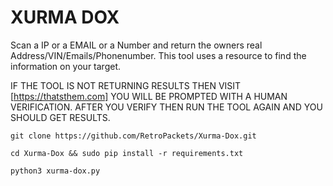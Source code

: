 # XURMA DOX

Scan a IP or a EMAIL or a Number and return the owners real Address/VIN/Emails/Phonenumber.
This tool uses a resource to find the information on your target.


IF THE TOOL IS NOT RETURNING RESULTS THEN VISIT [https://thatsthem.com]
YOU WILL BE PROMPTED WITH A HUMAN VERIFICATION. AFTER YOU VERIFY THEN RUN THE TOOL AGAIN AND YOU SHOULD GET RESULTS.


```git clone https://github.com/RetroPackets/Xurma-Dox.git```

```cd Xurma-Dox && sudo pip install -r requirements.txt```

```python3 xurma-dox.py```
